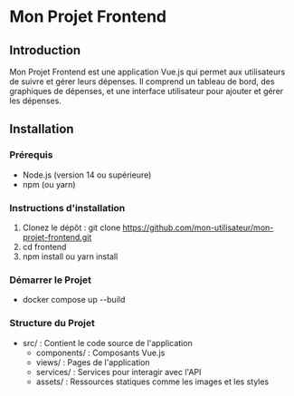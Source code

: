 # Mon Projet Frontend

## Introduction

Mon Projet Frontend est une application Vue.js qui permet aux utilisateurs de suivre et gérer leurs dépenses. Il comprend un tableau de bord, des graphiques de dépenses, et une interface utilisateur pour ajouter et gérer les dépenses.

## Installation

### Prérequis

- Node.js (version 14 ou supérieure)
- npm (ou yarn)

### Instructions d'installation

1. Clonez le dépôt : git clone https://github.com/mon-utilisateur/mon-projet-frontend.git
2. cd frontend
3. npm install ou yarn install

### Démarrer le Projet

- docker compose up --build

### Structure du Projet

- src/ : Contient le code source de l'application
   - components/ : Composants Vue.js
   - views/ : Pages de l'application
   - services/ : Services pour interagir avec l'API
   - assets/ : Ressources statiques comme les images et les styles
